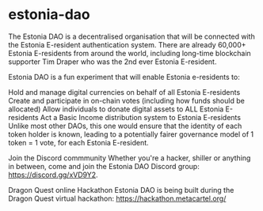 # estonia-dao

The Estonia DAO is a decentralised organisation that will be connected with the Estonia E-resident authentication system. There are already 60,000+ Estonia E-residents from around the world, including long-time blockchain supporter Tim Draper who was the 2nd ever Estonia E-resident.

Estonia DAO is a fun experiment that will enable Estonia e-residents to:

Hold and manage digital currencies on behalf of all Estonia E-residents
Create and participate in on-chain votes (including how funds should be allocated)
Allow individuals to donate digital assets to ALL Estonia E-residents
Act a Basic Income distribution system to Estonia E-residents
Unlike most other DAOs, this one would ensure that the identity of each token holder is known, leading to a potentially fairer governance model of 1 token = 1 vote, for each Estonia E-resident.

Join the Discord commmunity
Whether you're a hacker, shiller or anything in between, come and join the Estonia DAO Discord group: https://discord.gg/xVD9Y2.

Dragon Quest online Hackathon
Estonia DAO is being built during the Dragon Quest virtual hackathon: https://hackathon.metacartel.org/
